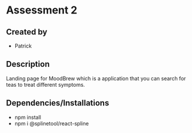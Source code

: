 # Assessment 2
## Created by 
* Patrick
## Description
Landing page for MoodBrew which is a application that you can search for teas to treat different symptoms.
## Dependencies/Installations
* npm install
* npm i @splinetool/react-spline


